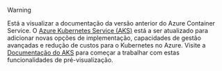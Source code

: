 > [!WARNING]
> Está a visualizar a documentação da versão anterior do Azure Container Service. O [Azure Kubernetes Service (AKS)](../articles/aks/intro-kubernetes.md) está a ser atualizado para adicionar novas opções de implementação, capacidades de gestão avançadas e redução de custos para o Kubernetes no Azure. Visite a [Documentação do AKS](../articles/aks/intro-kubernetes.md) para começar a trabalhar com estas funcionalidades de pré-visualização.
>
>
